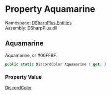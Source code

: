 # Property Aquamarine

Namespace: [DSharpPlus.Entities](DSharpPlus.Entities.md)  
Assembly: DSharpPlus.dll

## <a id="DSharpPlus_Entities_DiscordColor_Aquamarine"></a>Aquamarine

Aquamarine, or #00FFBF.

```csharp
public static DiscordColor Aquamarine { get; }
```

### Property Value

[DiscordColor](DSharpPlus.Entities.DiscordColor.md)

